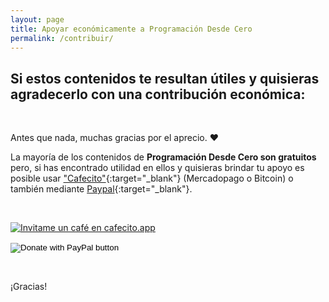```yaml
---
layout: page
title: Apoyar económicamente a Programación Desde Cero
permalink: /contribuir/
---
```


## Si estos contenidos te resultan útiles y quisieras agradecerlo con una contribución económica:

&nbsp;
&nbsp;

Antes que nada, muchas gracias por el aprecio. ❤️

La mayoría de los contenidos de **Programación Desde Cero son gratuitos** pero, si has encontrado utilidad en ellos y quisieras brindar tu apoyo es posible usar ["Cafecito"](https://cafecito.app/programaciondesde0){:target="_blank"} (Mercadopago o Bitcoin) o también mediante [Paypal](https://www.paypal.com/donate/?hosted_button_id=NVEMP8C2B7238){:target="_blank"}.

&nbsp;
&nbsp;
&nbsp;

[![Invitame un café en cafecito.app](https://cdn.cafecito.app/imgs/buttons/button_1.svg)](https://cafecito.app/programaciondesde0)
&nbsp;
&nbsp;

<form action="https://www.paypal.com/donate" method="post" target="_top">
<input type="hidden" name="hosted_button_id" value="NVEMP8C2B7238" />
<input type="image" src="https://pics.paypal.com/00/s/ZjY2YmQ1NTQtODAzOS00YjZjLWEzYjgtNDIzMTMzODc2ODI4/file.PNG" border="0" name="submit" title="PayPal - The safer, easier way to pay online!" alt="Donate with PayPal button" />
<img alt="" border="0" src="https://www.paypal.com/en_AR/i/scr/pixel.gif" width="1" height="1" />
</form>


&nbsp;
&nbsp;

¡Gracias!

